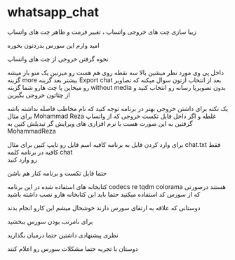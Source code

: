 # whatsapp_chat
زیبا سازی چت های خروجی واتساپ ، تغییر فرمت و ظاهر چت های واتساپ
 
امید وارم این سورس بدردتون بخوره
  
نحوه گرفتن خروجی از چت های واتساپ

داخل پی وی مورد نظر میشین بالا سه نقطه روی هم هست رو میزنین 
یک منو باز میشه گزینه 
more بیشتر 
بعد گزینه 
Export chat 
بعد از انتخاب ازتون سوال میکنه که تصاویر رو میخاین یا چت هارو 
شما گزینه 
without media بدون تصویریا رسانه رو انتخاب کنید
و از چتاتون خروجی بگیرین


یک نکته برای داشتن خروجی بهتر در برنامه توجه کنید که نام مخاطب فاصله نداشته باشه 
برای مثال 
Mohammad Reza 
غلطه و اگر داخل فایل تکست خروجی که از واتساپ گرفتین به این صورت هست
با نرم افزاری های ویرایش گر تبدیلش کنین به 
MohammadReza

برای وارد کردن فایل به برنامه کافیه اسم فایل رو تایپ کنین برای مثال 
chat.txt
فقط کافیه در برنامه کلمه
chat  
رو وارد کنید 

حتما فایل تکست و برنامه کنار هم باشن 

کتابخانه های استفاده شده در این برنامه 
codecs
re
tqdm 
colorama
هستند درصورتی که از سورس کد استفاده میکنید حتما باید این کتابخانه هارو نصب داشته باشید 
 
دوستانی که علاقه به ارتقای سورس دارند خوشحال میشم این کارو انجام بدند

برای نامرتب بودن سورس ببخشید

نظری پیشنهادی داشتین حتما درمیان بگذارید

دوستان با تجربه حتما مشکلات سورس رو اعلام کنند
 
